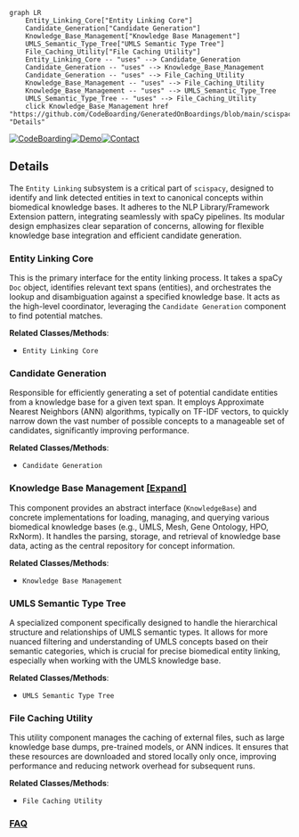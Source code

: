 ```mermaid
graph LR
    Entity_Linking_Core["Entity Linking Core"]
    Candidate_Generation["Candidate Generation"]
    Knowledge_Base_Management["Knowledge Base Management"]
    UMLS_Semantic_Type_Tree["UMLS Semantic Type Tree"]
    File_Caching_Utility["File Caching Utility"]
    Entity_Linking_Core -- "uses" --> Candidate_Generation
    Candidate_Generation -- "uses" --> Knowledge_Base_Management
    Candidate_Generation -- "uses" --> File_Caching_Utility
    Knowledge_Base_Management -- "uses" --> File_Caching_Utility
    Knowledge_Base_Management -- "uses" --> UMLS_Semantic_Type_Tree
    UMLS_Semantic_Type_Tree -- "uses" --> File_Caching_Utility
    click Knowledge_Base_Management href "https://github.com/CodeBoarding/GeneratedOnBoardings/blob/main/scispacy/Knowledge_Base_Management.md" "Details"
```

[![CodeBoarding](https://img.shields.io/badge/Generated%20by-CodeBoarding-9cf?style=flat-square)](https://github.com/CodeBoarding/CodeBoarding)[![Demo](https://img.shields.io/badge/Try%20our-Demo-blue?style=flat-square)](https://www.codeboarding.org/demo)[![Contact](https://img.shields.io/badge/Contact%20us%20-%20contact@codeboarding.org-lightgrey?style=flat-square)](mailto:contact@codeboarding.org)

## Details

The `Entity Linking` subsystem is a critical part of `scispacy`, designed to identify and link detected entities in text to canonical concepts within biomedical knowledge bases. It adheres to the NLP Library/Framework Extension pattern, integrating seamlessly with spaCy pipelines. Its modular design emphasizes clear separation of concerns, allowing for flexible knowledge base integration and efficient candidate generation.

### Entity Linking Core
This is the primary interface for the entity linking process. It takes a spaCy `Doc` object, identifies relevant text spans (entities), and orchestrates the lookup and disambiguation against a specified knowledge base. It acts as the high-level coordinator, leveraging the `Candidate Generation` component to find potential matches.


**Related Classes/Methods**:

- `Entity Linking Core`


### Candidate Generation
Responsible for efficiently generating a set of potential candidate entities from a knowledge base for a given text span. It employs Approximate Nearest Neighbors (ANN) algorithms, typically on TF-IDF vectors, to quickly narrow down the vast number of possible concepts to a manageable set of candidates, significantly improving performance.


**Related Classes/Methods**:

- `Candidate Generation`


### Knowledge Base Management [[Expand]](./Knowledge_Base_Management.md)
This component provides an abstract interface (`KnowledgeBase`) and concrete implementations for loading, managing, and querying various biomedical knowledge bases (e.g., UMLS, Mesh, Gene Ontology, HPO, RxNorm). It handles the parsing, storage, and retrieval of knowledge base data, acting as the central repository for concept information.


**Related Classes/Methods**:

- `Knowledge Base Management`


### UMLS Semantic Type Tree
A specialized component specifically designed to handle the hierarchical structure and relationships of UMLS semantic types. It allows for more nuanced filtering and understanding of UMLS concepts based on their semantic categories, which is crucial for precise biomedical entity linking, especially when working with the UMLS knowledge base.


**Related Classes/Methods**:

- `UMLS Semantic Type Tree`


### File Caching Utility
This utility component manages the caching of external files, such as large knowledge base dumps, pre-trained models, or ANN indices. It ensures that these resources are downloaded and stored locally only once, improving performance and reducing network overhead for subsequent runs.


**Related Classes/Methods**:

- `File Caching Utility`




### [FAQ](https://github.com/CodeBoarding/GeneratedOnBoardings/tree/main?tab=readme-ov-file#faq)
